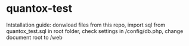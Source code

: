 # quantox-test

Intstallation guide: donwload files from this repo, import sql from quantox_test.sql in root folder, check settings in /config/db.php, change document root to /web

